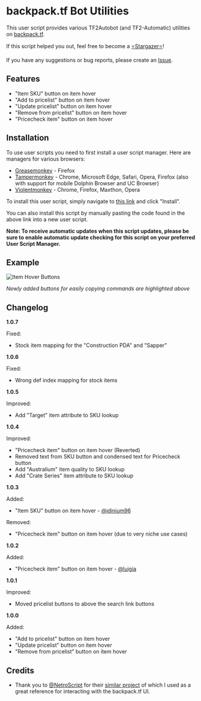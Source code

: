# backpack.tf Bot Utilities

This user script provides various TF2Autobot (and TF2-Automatic) utilities on [backpack.tf](https://backpack.tf/).

If this script helped you out, feel free to become a [⭐Stargazer⭐](https://github.com/Bonfire/bptf-bot-utilities/stargazers)!

If you have any suggestions or bug reports, please create an [Issue](https://github.com/Bonfire/bptf-bot-utilities/issues).

## Features

- "Item SKU" button on item hover
- "Add to pricelist" button on item hover
- "Update pricelist" button on item hover
- "Remove from pricelist" button on item hover
- "Pricecheck item" button on item hover

## Installation

To use user scripts you need to first install a user script manager. Here are managers for various browsers:

- [Greasemonkey](http://www.greasespot.net/) - Firefox
- [Tampermonkey](https://tampermonkey.net/) - Chrome, Microsoft Edge, Safari, Opera, Firefox (also with support for mobile Dolphin Browser and UC Browser)
- [Violentmonkey](https://violentmonkey.github.io/) - Chrome, Firefox, Maxthon, Opera

To install this user script, simply navigate to [this link](https://github.com/Bonfire/bptf-bot-utilities/raw/master/bptf-bot-utilities.user.js) and click "Install".

You can also install this script by manually pasting the code found in the above link into a new user script.

**Note: To receive automatic updates when this script updates, please be sure to enable automatic update checking for this script on your preferred User Script Manager.**

## Example

![Item Hover Buttons](https://i.imgur.com/NszrSKc.png)

_Newly added buttons for easily copying commands are highlighted above_

## Changelog

**1.0.7**

Fixed:

- Stock item mapping for the "Construction PDA" and "Sapper"

**1.0.6**

Fixed:

- Wrong def index mapping for stock items

**1.0.5**

Improved:

- Add "Target" item attribute to SKU lookup

**1.0.4**

Improved:

- "Pricecheck item" button on item hover (Reverted)
- Removed text from SKU button and condensed text for Pricecheck button
- Add "Australium" item quality to SKU lookup
- Add "Crate Series" item attribute to SKU lookup

**1.0.3**

Added:

- "Item SKU" button on item hover - [@idinium96](https://github.com/idinium96)

Removed:

- "Pricecheck item" button on item hover (due to very niche use cases)

**1.0.2**

Added:

- "Pricecheck item" button on item hover - [@luigia](https://github.com/luigia)

**1.0.1**

Improved:

- Moved pricelist buttons to above the search link buttons

**1.0.0**

Added:

- "Add to pricelist" button on item hover
- "Update pricelist" button on item hover
- "Remove from pricelist" button on item hover

## Credits

- Thank you to [@NetroScript](https://github.com/NetroScript) for their [similar project](https://github.com/NetroScript/backpack.tf-miscellaneous-extensions/) of which I used as a great reference for interacting with the backpack.tf UI.
